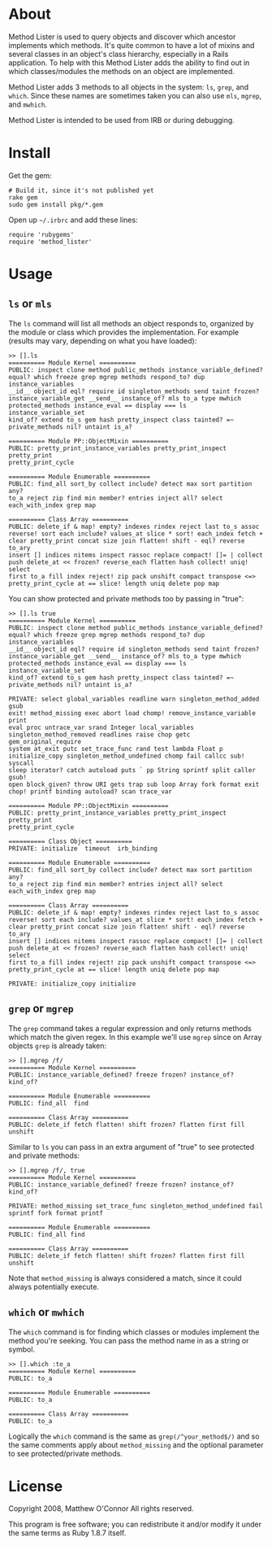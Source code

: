About
=====

Method Lister is used to query objects and discover which ancestor implements
which methods. It's quite common to have a lot of mixins and several classes
in an object's class hierarchy, especially in a Rails application. To help
with this Method Lister adds the ability to find out in which classes/modules
the methods on an object are implemented.

Method Lister adds 3 methods to all objects in the system: `ls`, `grep`, and
`which`. Since these names are sometimes taken you can also use `mls`,
`mgrep`, and `mwhich`.  

Method Lister is intended to be used from IRB or during debugging.

Install
=======

Get the gem:

    # Build it, since it's not published yet
    rake gem
    sudo gem install pkg/*.gem

Open up `~/.irbrc` and add these lines:

    require 'rubygems'
    require 'method_lister'
    
Usage
=====

`ls` or `mls`
-------------

The `ls` command will list all methods an object responds to, organized by the
module or class which provides the implementation. For example (results may
vary, depending on what you have loaded):

    >> [].ls
    ========== Module Kernel ==========
    PUBLIC: inspect clone method public_methods instance_variable_defined?
    equal? which freeze grep mgrep methods respond_to? dup instance_variables
    __id__ object_id eql? require id singleton_methods send taint frozen?
    instance_variable_get __send__ instance_of? mls to_a type mwhich
    protected_methods instance_eval == display === ls instance_variable_set
    kind_of? extend to_s gem hash pretty_inspect class tainted? =~
    private_methods nil? untaint is_a?

    ========== Module PP::ObjectMixin ==========
    PUBLIC: pretty_print_instance_variables pretty_print_inspect pretty_print
    pretty_print_cycle

    ========== Module Enumerable ==========
    PUBLIC: find_all sort_by collect include? detect max sort partition any?
    to_a reject zip find min member? entries inject all? select
    each_with_index grep map

    ========== Class Array ==========
    PUBLIC: delete_if & map! empty? indexes rindex reject last to_s assoc
    reverse! sort each include? values_at slice * sort! each_index fetch +
    clear pretty_print concat size join flatten! shift - eql? reverse to_ary
    insert [] indices nitems inspect rassoc replace compact! []= | collect
    push delete_at << frozen? reverse_each flatten hash collect! uniq! select
    first to_a fill index reject! zip pack unshift compact transpose <=>
    pretty_print_cycle at == slice! length uniq delete pop map

You can show protected and private methods too by passing in "true":

    >> [].ls true
    ========== Module Kernel ==========
    PUBLIC: inspect clone method public_methods instance_variable_defined?
    equal? which freeze grep mgrep methods respond_to? dup instance_variables
    __id__ object_id eql? require id singleton_methods send taint frozen?
    instance_variable_get __send__ instance_of? mls to_a type mwhich
    protected_methods instance_eval == display === ls instance_variable_set
    kind_of? extend to_s gem hash pretty_inspect class tainted? =~
    private_methods nil? untaint is_a?

    PRIVATE: select global_variables readline warn singleton_method_added gsub
    exit! method_missing exec abort load chomp! remove_instance_variable print
    eval proc untrace_var srand Integer local_variables
    singleton_method_removed readlines raise chop getc gem_original_require
    system at_exit putc set_trace_func rand test lambda Float p
    initialize_copy singleton_method_undefined chomp fail callcc sub! syscall
    sleep iterator? catch autoload puts ` pp String sprintf split caller gsub!
    open block_given? throw URI gets trap sub loop Array fork format exit
    chop! printf binding autoload? scan trace_var

    ========== Module PP::ObjectMixin ==========
    PUBLIC: pretty_print_instance_variables pretty_print_inspect pretty_print
    pretty_print_cycle

    ========== Class Object ==========
    PRIVATE: initialize  timeout  irb_binding

    ========== Module Enumerable ==========
    PUBLIC: find_all sort_by collect include? detect max sort partition any?
    to_a reject zip find min member? entries inject all? select
    each_with_index grep map

    ========== Class Array ==========
    PUBLIC: delete_if & map! empty? indexes rindex reject last to_s assoc
    reverse! sort each include? values_at slice * sort! each_index fetch +
    clear pretty_print concat size join flatten! shift - eql? reverse to_ary
    insert [] indices nitems inspect rassoc replace compact! []= | collect
    push delete_at << frozen? reverse_each flatten hash collect! uniq! select
    first to_a fill index reject! zip pack unshift compact transpose <=>
    pretty_print_cycle at == slice! length uniq delete pop map

    PRIVATE: initialize_copy initialize
    
`grep` or `mgrep`
-----------------

The `grep` command takes a regular expression and only returns methods which
match the given regex. In this example we'll use `mgrep` since on Array
objects `grep` is already taken:

    >> [].mgrep /f/
    ========== Module Kernel ==========
    PUBLIC: instance_variable_defined? freeze frozen? instance_of? kind_of?

    ========== Module Enumerable ==========
    PUBLIC: find_all  find

    ========== Class Array ==========
    PUBLIC: delete_if fetch flatten! shift frozen? flatten first fill unshift

Similar to `ls` you can pass in an extra argument of "true" to see protected
and private methods:

    >> [].mgrep /f/, true
    ========== Module Kernel ==========
    PUBLIC: instance_variable_defined? freeze frozen? instance_of? kind_of?

    PRIVATE: method_missing set_trace_func singleton_method_undefined fail
    sprintf fork format printf

    ========== Module Enumerable ==========
    PUBLIC: find_all find

    ========== Class Array ==========
    PUBLIC: delete_if fetch flatten! shift frozen? flatten first fill unshift
    
Note that `method_missing` is always considered a match, since it could always
potentially execute.

`which` or `mwhich`
-------------------

The `which` command is for finding which classes or modules implement the
method you're seeking. You can pass the method name in as a string or symbol.

    >> [].which :to_a
    ========== Module Kernel ==========
    PUBLIC: to_a

    ========== Module Enumerable ==========
    PUBLIC: to_a

    ========== Class Array ==========
    PUBLIC: to_a

Logically the `which` command is the same as `grep(/^your_method$/)` and so
the same comments apply about `method_missing` and the optional parameter to
see protected/private methods.

License
=======

Copyright 2008, Matthew O'Connor All rights reserved.

This program is free software; you can redistribute it and/or modify it under
the same terms as Ruby 1.8.7 itself.
